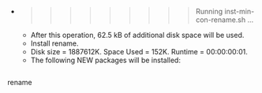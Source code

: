 * >>>>>>>>> Running inst-min-con-rename.sh ...
  * After this operation, 62.5 kB of additional disk space will be used.
  * Install rename.
  * Disk size = 1887612K. Space Used = 152K. Runtime = 00:00:00:01.
  * The following NEW packages will be installed:
  ```bash
rename
  ```
